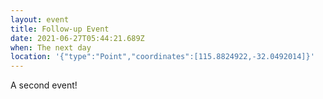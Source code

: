 ```yaml
---
layout: event
title: Follow-up Event
date: 2021-06-27T05:44:21.689Z
when: The next day
location: '{"type":"Point","coordinates":[115.8824922,-32.0492014]}'
---
```


A second event!
